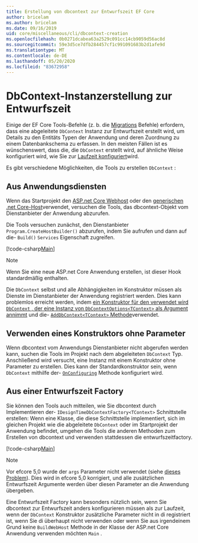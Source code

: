 ```yaml
---
title: Erstellung von dbcontext zur Entwurfszeit EF Core
author: bricelam
ms.author: bricelam
ms.date: 09/16/2019
uid: core/miscellaneous/cli/dbcontext-creation
ms.openlocfilehash: 0b0271dcabea63a2529c091cc14cb9059d56ac8d
ms.sourcegitcommit: 59e3d5ce7dfb284457cf1c991091683b2d1afe9d
ms.translationtype: MT
ms.contentlocale: de-DE
ms.lasthandoff: 05/20/2020
ms.locfileid: "83672958"
---
```

# <a name="design-time-dbcontext-creation"></a>DbContext-Instanzerstellung zur Entwurfszeit

Einige der EF Core Tools-Befehle (z. b. die [Migrations][1] Befehle) erfordern, dass eine abgeleitete `DbContext` Instanz zur Entwurfszeit erstellt wird, um Details zu den Entitäts Typen der Anwendung und deren Zuordnung zu einem Datenbankschema zu erfassen. In den meisten Fällen ist es wünschenswert, dass die, die `DbContext` erstellt wird, auf ähnliche Weise konfiguriert wird, wie Sie zur [Laufzeit konfiguriert][2]wird.

Es gibt verschiedene Möglichkeiten, die Tools zu erstellen `DbContext` :

## <a name="from-application-services"></a>Aus Anwendungsdiensten

Wenn das Startprojekt den [ASP.net Core Webhost][3] oder den [generischen .net Core-Host][4]verwendet, versuchen die Tools, das dbcontext-Objekt vom Dienstanbieter der Anwendung abzurufen.

Die Tools versuchen zunächst, den Dienstanbieter `Program.CreateHostBuilder()` abzurufen, indem Sie aufrufen und dann auf die- `Build()` `Services` Eigenschaft zugreifen.

[!code-csharp[Main](../../../../samples/core/Miscellaneous/CommandLine/ApplicationService.cs)]

> [!NOTE]
> Wenn Sie eine neue ASP.net Core Anwendung erstellen, ist dieser Hook standardmäßig enthalten.

Die `DbContext` selbst und alle Abhängigkeiten im Konstruktor müssen als Dienste im Dienstanbieter der Anwendung registriert werden. Dies kann problemlos erreicht werden, indem [ein Konstruktor für den verwendet wird `DbContext` , der eine Instanz von `DbContextOptions<TContext>` als Argument annimmt][5] und die- [ `AddDbContext<TContext>` Methode][6]verwendet.

## <a name="using-a-constructor-with-no-parameters"></a>Verwenden eines Konstruktors ohne Parameter

Wenn dbcontext vom Anwendungs Dienstanbieter nicht abgerufen werden kann, suchen die Tools im Projekt nach dem abgeleiteten `DbContext` Typ. Anschließend wird versucht, eine Instanz mit einem Konstruktor ohne Parameter zu erstellen. Dies kann der Standardkonstruktor sein, wenn `DbContext` mithilfe der- [`OnConfiguring`][7] Methode konfiguriert wird.

## <a name="from-a-design-time-factory"></a>Aus einer Entwurfszeit Factory

Sie können den Tools auch mitteilen, wie Sie dbcontext durch Implementieren der- `IDesignTimeDbContextFactory<TContext>` Schnittstelle erstellen: Wenn eine Klasse, die diese Schnittstelle implementiert, sich im gleichen Projekt wie die abgeleitete `DbContext` oder im Startprojekt der Anwendung befindet, umgehen die Tools die anderen Methoden zum Erstellen von dbcontext und verwenden stattdessen die entwurfszeitfactory.

[!code-csharp[Main](../../../../samples/core/Miscellaneous/CommandLine/BloggingContextFactory.cs)]

> [!NOTE]
> Vor efcore 5,0 wurde der `args` Parameter nicht verwendet (siehe [dieses Problem][8]).
> Dies wird in efcore 5,0 korrigiert, und alle zusätzlichen Entwurfszeit Argumente werden über diesen Parameter an die Anwendung übergeben.

Eine Entwurfszeit Factory kann besonders nützlich sein, wenn Sie dbcontext zur Entwurfszeit anders konfigurieren müssen als zur Laufzeit, wenn der `DbContext` Konstruktor zusätzliche Parameter nicht in di registriert ist, wenn Sie di überhaupt nicht verwenden oder wenn Sie aus irgendeinem Grund keine `BuildWebHost` Methode in der Klasse der ASP.net Core Anwendung verwenden möchten `Main` .

  [1]: xref:core/managing-schemas/migrations/index
  [2]: xref:core/miscellaneous/configuring-dbcontext
  [3]: /aspnet/core/fundamentals/host/web-host
  [4]: /aspnet/core/fundamentals/host/generic-host
  [5]: xref:core/miscellaneous/configuring-dbcontext#constructor-argument
  [6]: xref:core/miscellaneous/configuring-dbcontext#using-dbcontext-with-dependency-injection
  [7]: xref:core/miscellaneous/configuring-dbcontext#onconfiguring
  [8]: https://github.com/aspnet/EntityFrameworkCore/issues/8332
